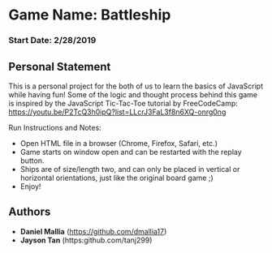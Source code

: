 # Game Name: Battleship

### Start Date: 2/28/2019

## Personal Statement

This is a personal project for the both of us to learn the
basics of JavaScript while having fun! Some of the logic and thought process behind
this game is inspired by the JavaScript Tic-Tac-Toe tutorial by FreeCodeCamp:
https://youtu.be/P2TcQ3h0ipQ?list=LLcrJ3FaL3f8n6XQ-onrg0ng

Run Instructions and Notes: 
- Open HTML file in a browser (Chrome, Firefox, Safari, etc.) 
- Game starts on window open and can be restarted with the replay button.
- Ships are of size/length two, and can only be placed in vertical or horizontal orientations,
  just like the original board game ;)
- Enjoy! 

## Authors

* **Daniel Mallia** (https://github.com/dmallia17)
* **Jayson Tan** (https:github.com/tanj299)

